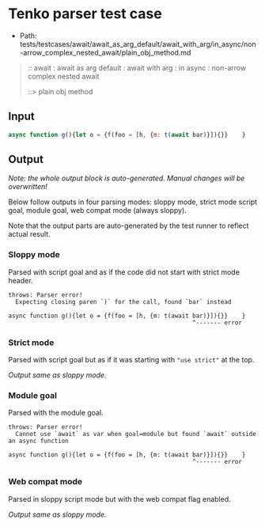 # Tenko parser test case

- Path: tests/testcases/await/await_as_arg_default/await_with_arg/in_async/non-arrow_complex_nested_await/plain_obj_method.md

> :: await : await as arg default : await with arg : in async : non-arrow complex nested await
>
> ::> plain obj method

## Input

`````js
async function g(){let o = {f(foo = [h, {m: t(await bar)}]){}}    }
`````

## Output

_Note: the whole output block is auto-generated. Manual changes will be overwritten!_

Below follow outputs in four parsing modes: sloppy mode, strict mode script goal, module goal, web compat mode (always sloppy).

Note that the output parts are auto-generated by the test runner to reflect actual result.

### Sloppy mode

Parsed with script goal and as if the code did not start with strict mode header.

`````
throws: Parser error!
  Expecting closing paren `)` for the call, found `bar` instead

async function g(){let o = {f(foo = [h, {m: t(await bar)}]){}}    }
                                                    ^------- error
`````

### Strict mode

Parsed with script goal but as if it was starting with `"use strict"` at the top.

_Output same as sloppy mode._

### Module goal

Parsed with the module goal.

`````
throws: Parser error!
  Cannot use `await` as var when goal=module but found `await` outside an async function

async function g(){let o = {f(foo = [h, {m: t(await bar)}]){}}    }
                                                    ^------- error
`````


### Web compat mode

Parsed in sloppy script mode but with the web compat flag enabled.

_Output same as sloppy mode._
